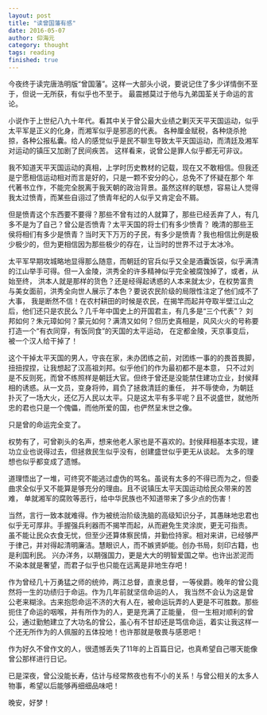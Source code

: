 ```yaml
---
layout: post
title: "读曾国藩有感"
date: 2016-05-07
author: 仰海元
category: thought
tags: reading
finished: true
---
```

今夜终于读完唐浩明版“曾国藩”。这样一大部头小说，要说记住了多少详情倒不至于，但说一无所获，有似乎也不至于。
最震撼莫过于他与九弟国荃关于命运的言论。

小说作于上世纪八九十年代。看其中关于曾公最大业绩之剿灭天平天国运动，似乎太平军是正义的化身，而湘军似乎是邪恶的代表。
各种厘金赋税，各种烧杀抢掠，各种公报私囊。给人的感觉似乎是民不聊生导致太平天国运动，而清廷及湘军对运动的镇压又加剧了民间疾苦。
这样看来，说曾公是罪人似乎都无可非议。

我不知道天平天国运动的真相，上学时历史教材的记载，现在又不敢相信。但我还是宁愿相信运动相对而言是好的，只是一颗不安分的心，总免不了怀疑在那个
年代著书立作，不能完全脱离于我天朝的政治背景。虽然这样的联想，容易让人觉得我太过愤青，而某些自诩过了愤青年纪的人似乎又肯定会不屑。

但是愤青这个东西要不要得？那些不曾有过的人就算了，那些已经丢弃了人，有几多不是为了自己？曾公是否愤青？太平天国的将士们有多少愤青？
晚清的那些王侯将相们有多少是愤青？当时天下万万的子民，有多少是愤青？我也相信比例是极少极少的，但为更相信因为那些极少的存在，让当时的世界不过于太冰冷。

太平军早期攻城略地显得那么随意，而朝廷的官兵似乎又全是酒囊饭袋，似乎满清的江山举手可得。但一入金陵，洪秀全的许多精神似乎完全被腐蚀掉了，或者，从始至终，
洪本人就是那样的货色？还是经得起诱惑的人本来就太少，在权势富贵与美女面前，洪秀全向世人展示了本色？要说农民阶级的局限性注定了他们成不了大事，
我是断然不信！在农村耕田的时候是农民，在揭竿而起并夺取半壁江山之后，他们还只是农民么？几千年中国史上的开国君主，有几多是“三个代表”？
刘邦如何？朱元璋如何？蒙元如何？满清又如何？但历史真相是，风风火火的号称要打造一个“有衣同穿，有饭同食”的天国的太平运动，
在定都金陵，天京事变后，被一个汉人给干掉了！

这个干掉太平天国的男人，守丧在家，未办团练之前，对团练一事的的畏首畏脚，扭扭捏捏，让我想起了汉高祖刘邦。似乎他们的作为最初都不是本意，
只不过刘是不反则死，而曾不练照样是朝廷大官。但终于曾还是没能禁住建功立业，封侯拜相的诱惑。从一文员，变身将帅，肩负了拯救清廷的重任，
并不辱使命，为朝廷扑灭了一场大火，还亿万人民以太平。只是这太平有多平呢？且不说盛世，就他所忠的君也只是一个傀儡，而他所爱的国，也俨然呈末世之像。

只是曾的命运完全变了。

权势有了，可曾剃头的名声，想来他老人家也是不喜欢的。封侯拜相基本实现，建功立业也说得过去，但拯救民生似乎没有，创建盛世似乎更无从谈起。
太多的理想也似乎都变成了遗憾。

道理悟出了一堆，可终究不能逃过虚伪的骂名。虽说有太多的不得已而为之，但委曲求全似乎又不能算是够充分的理由。且不说镇压太平天国运动给民众带来的苦难，
单就湘军的腐败等恶行，给中华民族也不知道带来了多少点的伤害！

当然，言行一致本就难得。作为被统治阶级洗脑的高级知识分子，其愚昧地忠君也似乎无可厚非。手握强兵利器而不揭竿而起，从而避免生灵涂炭，更无可指责。
虽不能让民众衣食无忧，但至少还算体察民情，并勤俭持家。相对来讲，已经够严于律己，并对得起清明廉洁。慧眼识人，而不嫉贤妒能。创办书局，刻印古籍，也是利国利民。
兴办洋务，以期强国力，更是大大的明智爱国之举。也许出淤泥而不染本就是奢望，而君子似乎也只能在远离是非地生存吧！

作为曾经几十万勇猛之师的统帅，两江总督，直隶总督，一等侯爵。晚年的曾公竟然将一生的功绩归于命运。作为几年前就坚信命运的人，
我当然不会认为这是曾公老来糊涂。古来抱怨命运不济的大有人在，被命运玩弄的人更是不可胜数。那些扼住了命运的咽喉，并有所作为的人，更是充满了正能量，
但一生相对顺利的曾公，通过勤勉建立了大功名的曾公，虽心有不甘却还是笃信命运，着实让我这样一个还无所作为的人佩服的五体投地！也许那就是敬畏与感恩吧！

作为好久不曾作文的人，很遗憾丢失了11年的上百篇日记，也真希望自己哪天能像曾公那样进行日记。

已是深夜，曾公没能长寿，估计与经常熬夜也有不小的关系！与曾公相关的太多人物事，希望以后能够再细细品味吧！

晚安，好梦！









